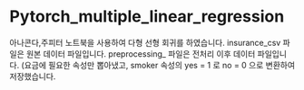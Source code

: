 # Pytorch_multiple_linear_regression
아나콘다,주피터 노트북을 사용하여 다형 선형 회귀를 하였습니다.
insurance_csv 파일은 원본 데이터 파일입니다.
preprocessing_ 파일은 전처리 이후 데이터 파일입니다. (요금에 필요한 속성만 뽑아냈고, smoker 속성의 yes = 1 로 no = 0 으로 변환하여 저장했습니다.
